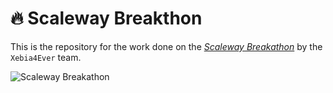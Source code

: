 # 🔥  Scaleway Breakthon

This is the repository for the work done on the [_Scaleway
Breakathon_](https://www.scaleway.com/en/breakathon/) by the `Xebia4Ever` team.

![Scaleway
Breakathon](https://img.evbuc.com/https%3A%2F%2Fcdn.evbuc.com%2Fimages%2F127211973%2F378717428845%2F1%2Foriginal.20210225-133419?w=800&auto=format%2Ccompress&q=75&sharp=10&rect=0%2C0%2C2160%2C1080&s=4a04cb591fb3f3f8e07592891dd9f536)
